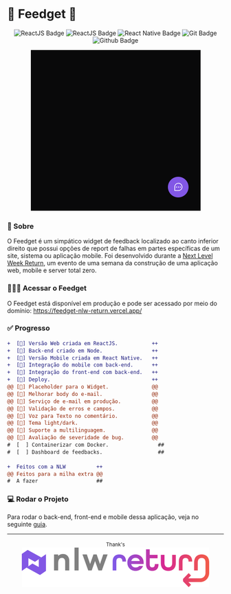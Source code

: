 # 🐛 Feedget 💭

<div align="center">

![ReactJS Badge](https://img.shields.io/badge/Node.js-000000?style=for-the-badge&logo=node.js&logoColor=white) ![ReactJS Badge](https://img.shields.io/badge/React-000000?style=for-the-badge&logo=react&logoColor=white) ![React Native Badge](https://img.shields.io/badge/React_Native-000000?style=for-the-badge&logo=react&logoColor=white) ![Git Badge](https://img.shields.io/badge/GIT-000000?style=for-the-badge&logo=git&logoColor=white) ![Github Badge](https://img.shields.io/badge/GitHub-000000?style=for-the-badge&logo=github&logoColor=white)

</div>

<div align="center">
  <img src="./.github/images/frontend-gif.gif" alt="Application running on web">
</div>

### 🚀 Sobre

O Feedget é um simpático widget de feedback localizado ao canto inferior direito que possui opções de report de falhas em partes específicas de um site, sistema ou aplicação mobile. Foi desenvolvido durante a [Next Level Week Return](https://nextlevelweek.com/), um evento de uma semana da construção de uma aplicação web, mobile e server total zero.

### 🧑🏽‍💻 Acessar o Feedget

O Feedget está disponível em produção e pode ser acessado por meio do domínio: https://feedget-nlw-return.vercel.app/

### ✅ Progresso

```diff
+  [🚀] Versão Web criada em ReactJS.           ++
+  [🚀] Back-end criado em Node.                ++
+  [🚀] Versão Mobile criada em React Native.   ++
+  [🚀] Integração do mobile com back-end.      ++
+  [🚀] Integração do front-end com back-end.   ++
+  [🚀] Deploy.                                 ++
@@ [🚀] Placeholder para o Widget.              @@
@@ [🚀] Melhorar body do e-mail.                @@
@@ [🚀] Serviço de e-mail em produção.          @@
@@ [🚀] Validação de erros e campos.            @@
@@ [🚀] Voz para Texto no comentário.           @@
@@ [🚀] Tema light/dark.                        @@
@@ [🚀] Suporte a multilinguagem.               @@
@@ [🚀] Avaliação de severidade de bug.         @@
#  [  ] Containerizar com Docker.                ##
#  [  ] Dashboard de feedbacks.                  ##

+  Feitos com a NLW          ++
@@ Feitos para a milha extra @@
#  A fazer                   ##
```

### 💻 Rodar o Projeto

Para rodar o back-end, front-end e mobile dessa aplicação, veja no seguinte [guia](INSTALL.md).

<hr />
<p align="center">
  <small>Thank's</small><br>
  <img src="./.github/images/nlw.svg" alt="Next Level Week logo">
</p>
